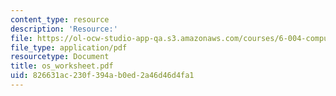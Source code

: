 ```yaml
---
content_type: resource
description: 'Resource:'
file: https://ol-ocw-studio-app-qa.s3.amazonaws.com/courses/6-004-computation-structures-spring-2017/826631ac230f394ab0ed2a46d46d4fa1_os_worksheet.pdf
file_type: application/pdf
resourcetype: Document
title: os_worksheet.pdf
uid: 826631ac-230f-394a-b0ed-2a46d46d4fa1
---
```

